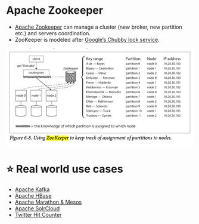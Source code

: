 # Apache Zookeeper
- [Apache Zookeeper](https://zookeeper.apache.org/) can manage a cluster (new broker, new partition etc.) and servers coordination.
- ZooKeeper is modeled after [Google’s Chubby lock service](https://people.cs.rutgers.edu/~pxk/417/notes/chubby.html).

![img.png](assets/zookeeper_cluster_meta_data.png)

# :star: Real world use cases
- [Apache Kafka](https://github.com/Anshul619/HLD-System-Designs/blob/main/2_MessageBrokersEDA/Kafka/Readme.md#zookeeper)
- [Apache HBase](https://github.com/Anshul619/HLD-System-Designs/blob/main/1_Databases/11_WideColumn-Databases/ApacheHBase.md)
- [Apache Marathon & Mesos](../2_ContainerOrchestration/ApacheMarathon&Mesos.md)
- [Apache SolrCloud](https://github.com/Anshul619/HLD-System-Designs/blob/main/1_Databases/9_Search-Databases/ApacheSolr.md)
- [Twitter Hit Counter](https://github.com/Anshul619/HLD-System-Designs/blob/main/0_UseCaseDesigns/HitCounterDesignTwitter/Readme.md)
